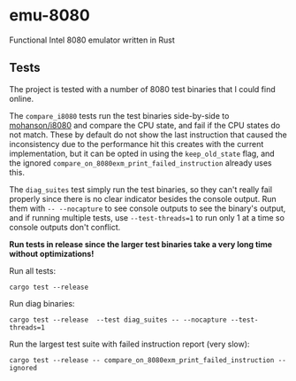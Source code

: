 # emu-8080
Functional Intel 8080 emulator written in Rust

## Tests
The project is tested with a number of 8080 test binaries that I could find online.

The `compare_i8080` tests run the test binaries side-by-side to [mohanson/i8080](https://github.com/mohanson/i8080) and compare the CPU state, 
and fail if the CPU states do not match. These by default do not show the last instruction that caused the inconsistency due to the performance hit
this creates with the current implementation, but it can be opted in using the `keep_old_state` flag, and the ignored 
`compare_on_8080exm_print_failed_instruction` already uses this.

The `diag_suites` test simply run the test binaries, so they can't really fail properly since there is no clear indicator besides the console output. 
Run them with `-- --nocapture` to see console outputs to see the binary's output, and if running multiple tests, use `--test-threads=1` to run 
only 1 at a time so console outputs don't conflict.

**Run tests in release since the larger test binaries take a very long time without optimizations!**

Run all tests:
```
cargo test --release
```

Run diag binaries:
```
cargo test --release  --test diag_suites -- --nocapture --test-threads=1
```

Run the largest test suite with failed instruction report (very slow):
```
cargo test --release -- compare_on_8080exm_print_failed_instruction --ignored
```
